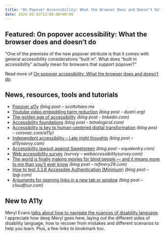 ```yaml
---
title: "On Popover Accessibility: What the Browser Does and Doesn’t Do"
date: 2024-03-25T12:00:08+00:00
---
```


## Featured: On popover accessibility: What the browser does and doesn’t do

"One of the premises of the new popover attribute is that it comes with general accessibility considerations “built in”. What does “built in accessibility” actually mean for browsers that support popover?"

Read more of [On popover accessibility: What the browser does and doesn’t do](https://hidde.blog/popover-accessibility/).

## News, resources, tools and tutorials

- [Popover a11y](https://www.scottohara.me/blog/2024/03/22/popover-a11y.html) *(blog post – scottohara.me*
- [Youtube video embedding harm reduction](https://dustri.org/b/youtube-video-embedding-harm-reduction.html) *(blog post - dustri.org)*
- [The golden age of accessibility](https://www.linkedin.com/pulse/golden-age-accessibility-angela-fowler-oalhc) *(blog post - linkedin.com)*
- [Accessibility foundations](https://tetralogical.com/blog/2024/03/18/accessbility-foundations/) *(blog post - tetralogical.com)*
- [Accessibility is key to human-centered digital transformation](https://cerovac.com/a11y/2024/03/accessibility-is-key-to-human-centered-digital-transformation/) *(blog post – cerovac.com/a11y)*
- [Independent accessibility – Late night thoughts](https://a11ysavvy.com/2024/03/17/independent-accessibility-late-night-thoughts/) *(blog post – a11ysavvy.com)*
- [Accessibility lawsuit against Sweetgreen](https://equalentry.com/accessibility-lawsuit-against-sweetgreen/) *(blog post – equalentry.com)*
- [Web accessibility survey](https://webaccessibilitysurvey.com/survey-results/) *(survey – webaccessibilitysurvey.com)*
- [The world is finally making movies for blind people — and it means more to me than you’ll ever know](https://www.refinery29.com/en-au/touch-pictureless-film-blind-person-review) *(blog post – refinery29.com)*
- [How to test 3.3.8 Accessible Authentication (Minimum)](https://www.tpgi.com/how-to-test-3-3-8-accessible-authentication-minimum/) *(blog post – tpgi.com)*
- [Arguments for opening links in a new tab or window](https://cloudfour.com/thinks/arguments-for-opening-links-in-a-new-tab-or-window/) *(blog post – cloudfour.com)*

## New to A11y

Meryl Evans [talks about how to navigate the nuances of disability language](https://meryl.net/disability-language/). I appreciate how deep Meryl goes here, laying out the different sides of disability language, how to recover from mistakes and different scenarios to help you learn. Plus, a few links to bookmark too.
